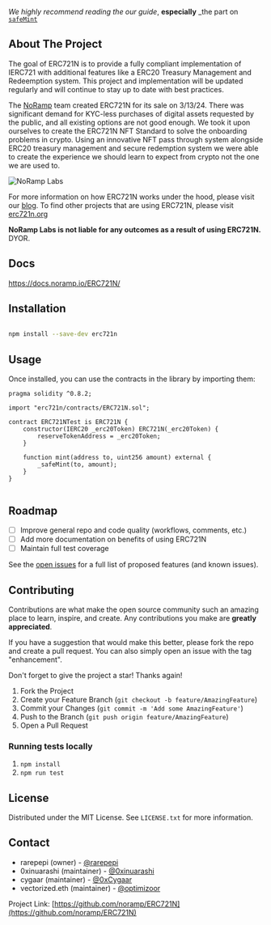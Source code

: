 <!-- ANNOUNCEMENT -->

_We highly recommend reading the our guide_, **especially** \_the part on [`safeMint`](https://medium.com/@NoRamp)

<!-- ABOUT THE PROJECT -->

## About The Project

The goal of ERC721N is to provide a fully compliant implementation of IERC721 with additional features like a ERC20 Treasury Management and Redeemption system. This project and implementation will be updated regularly and will continue to stay up to date with best practices.

The [NoRamp](https://twitter.com/NoRampLabs) team created ERC721N for its sale on 3/13/24. There was significant demand for KYC-less purchases of digital assets requested by the public, and all existing options are not good enough. We took it upon ourselves to create the ERC721N NFT Standard to solve the onboarding problems in crypto. Using an innovative NFT pass through system alongside ERC20 treasury management and secure redemption system we were able to create the experience we should learn to expect from crypto not the one we are used to.

![NoRamp Labs](https://i.imgur.com/BBRVn7o.png)

For more information on how ERC721N works under the hood, please visit our [blog](https://medium.com/@NoRamp). To find other projects that are using ERC721N, please visit [erc721n.org](https://www.erc721n.org)

**NoRamp Labs is not liable for any outcomes as a result of using ERC721N.** DYOR.

<!-- Docs -->

## Docs

https://docs.noramp.io/ERC721N/

<!-- Installation -->

## Installation

```sh

npm install --save-dev erc721n

```

<!-- USAGE EXAMPLES -->

## Usage

Once installed, you can use the contracts in the library by importing them:

```solidity
pragma solidity ^0.8.2;

import "erc721n/contracts/ERC721N.sol";

contract ERC721NTest is ERC721N {
    constructor(IERC20 _erc20Token) ERC721N(_erc20Token) {
        reserveTokenAddress = _erc20Token;
    }

    function mint(address to, uint256 amount) external {
        _safeMint(to, amount);
    }
}


```

<!-- ROADMAP -->

## Roadmap

- [ ] Improve general repo and code quality (workflows, comments, etc.)
- [ ] Add more documentation on benefits of using ERC721N
- [ ] Maintain full test coverage

See the [open issues](https://github.com/noramp/ERC721N/issues) for a full list of proposed features (and known issues).

<!-- CONTRIBUTING -->

## Contributing

Contributions are what make the open source community such an amazing place to learn, inspire, and create. Any contributions you make are **greatly appreciated**.

If you have a suggestion that would make this better, please fork the repo and create a pull request. You can also simply open an issue with the tag "enhancement".

Don't forget to give the project a star! Thanks again!

1. Fork the Project
2. Create your Feature Branch (`git checkout -b feature/AmazingFeature`)
3. Commit your Changes (`git commit -m 'Add some AmazingFeature'`)
4. Push to the Branch (`git push origin feature/AmazingFeature`)
5. Open a Pull Request

<!-- ROADMAP -->

### Running tests locally

1. `npm install`
2. `npm run test`

<!-- LICENSE -->

## License

Distributed under the MIT License. See `LICENSE.txt` for more information.

<!-- CONTACT -->

## Contact

- rarepepi (owner) - [@rarepepi](https://twitter.com/rarepepi)
- 0xinuarashi (maintainer) - [@0xinuarashi](https://twitter.com/0xinuarashi)
- cygaar (maintainer) - [@0xCygaar](https://twitter.com/0xCygaar)
- vectorized.eth (maintainer) - [@optimizoor](https://twitter.com/optimizoor)

Project Link: [https://github.com/noramp/ERC721N](https://github.com/noramp/ERC721N)
